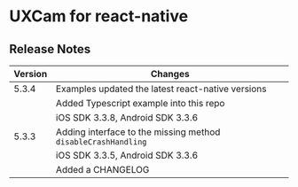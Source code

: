 # UXCam for react-native


## Release Notes ##

Version | Changes
------- | ----------
5.3.4	| Examples updated the latest react-native versions
		| Added Typescript example into this repo
		| iOS SDK 3.3.8, Android SDK 3.3.6
5.3.3	| Adding interface to the missing method `disableCrashHandling`
		| iOS SDK 3.3.5, Android SDK 3.3.6
		| Added a CHANGELOG

